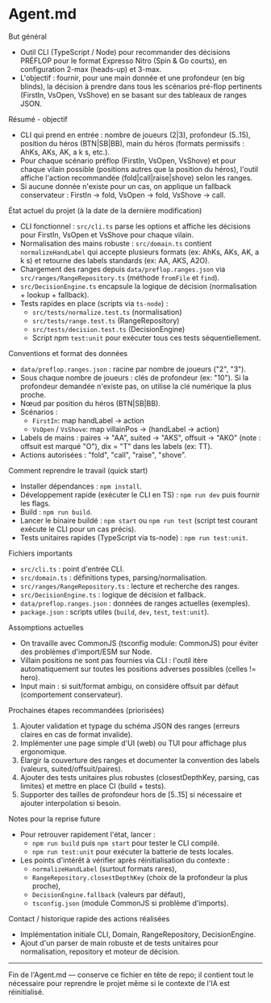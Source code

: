 # Agent.md

But général
- Outil CLI (TypeScript / Node) pour recommander des décisions PRÉFLOP pour le format Expresso Nitro (Spin & Go courts), en configuration 2-max (heads-up) et 3-max.
- L'objectif : fournir, pour une main donnée et une profondeur (en big blinds), la décision à prendre dans tous les scénarios pré-flop pertinents (FirstIn, VsOpen, VsShove) en se basant sur des tableaux de ranges JSON.

Résumé - objectif
- CLI qui prend en entrée : nombre de joueurs (2|3), profondeur (5..15), position du héros (BTN|SB|BB), main du héros (formats permissifs : AhKs, AKs, AK, a k s, etc.).
- Pour chaque scénario préflop (FirstIn, VsOpen, VsShove) et pour chaque vilain possible (positions autres que la position du héros), l'outil affiche l'action recommandée (fold|call|raise|shove) selon les ranges.
- Si aucune donnée n'existe pour un cas, on applique un fallback conservateur : FirstIn -> fold, VsOpen -> fold, VsShove -> call.

État actuel du projet (à la date de la dernière modification)
- CLI fonctionnel : `src/cli.ts` parse les options et affiche les décisions pour FirstIn, VsOpen et VsShove pour chaque vilain.
- Normalisation des mains robuste : `src/domain.ts` contient `normalizeHandLabel` qui accepte plusieurs formats (ex: AhKs, AKs, AK, a k s) et retourne des labels standards (ex: AA, AKS, A2O).
- Chargement des ranges depuis `data/preflop.ranges.json` via `src/ranges/RangeRepository.ts` (méthode `fromFile` et `find`).
- `src/DecisionEngine.ts` encapsule la logique de décision (normalisation + lookup + fallback).
- Tests rapides en place (scripts via `ts-node`) :
  - `src/tests/normalize.test.ts` (normalisation)
  - `src/tests/range.test.ts` (RangeRepository)
  - `src/tests/decision.test.ts` (DecisionEngine)
  - Script npm `test:unit` pour exécuter tous ces tests séquentiellement.

Conventions et format des données
- `data/preflop.ranges.json` : racine par nombre de joueurs ("2", "3").
- Sous chaque nombre de joueurs : clés de profondeur (ex: "10"). Si la profondeur demandée n'existe pas, on utilise la clé numérique la plus proche.
- Nœud par position du héros (BTN|SB|BB).
- Scénarios :
  - `FirstIn`: map handLabel -> action
  - `VsOpen` / `VsShove`: map villainPos -> (handLabel -> action)
- Labels de mains : paires -> "AA", suited -> "AKS", offsuit -> "AKO" (note : offsuit est marqué "O"), dix = "T" dans les labels (ex: TT).
- Actions autorisées : "fold", "call", "raise", "shove".

Comment reprendre le travail (quick start)
- Installer dépendances : `npm install`.
- Développement rapide (exécuter le CLI en TS) : `npm run dev` puis fournir les flags.
- Build : `npm run build`.
- Lancer le binaire buildé : `npm start` ou `npm run test` (script test courant exécute le CLI pour un cas précis).
- Tests unitaires rapides (TypeScript via ts-node) : `npm run test:unit`.

Fichiers importants
- `src/cli.ts` : point d'entrée CLI.
- `src/domain.ts` : définitions types, parsing/normalisation.
- `src/ranges/RangeRepository.ts` : lecture et recherche des ranges.
- `src/DecisionEngine.ts` : logique de décision et fallback.
- `data/preflop.ranges.json` : données de ranges actuelles (exemples).
- `package.json` : scripts utiles (`build`, `dev`, `test`, `test:unit`).

Assomptions actuelles
- On travaille avec CommonJS (tsconfig module: CommonJS) pour éviter des problèmes d'import/ESM sur Node.
- Villain positions ne sont pas fournies via CLI : l'outil itère automatiquement sur toutes les positions adverses possibles (celles != hero).
- Input main : si suit/format ambigu, on considère offsuit par défaut (comportement conservateur).

Prochaines étapes recommandées (priorisées)
1. Ajouter validation et typage du schéma JSON des ranges (erreurs claires en cas de format invalide).
2. Implémenter une page simple d'UI (web) ou TUI pour affichage plus ergonomique.
3. Élargir la couverture des ranges et documenter la convention des labels (valeurs, suited/offsuit/paires).
4. Ajouter des tests unitaires plus robustes (closestDepthKey, parsing, cas limites) et mettre en place CI (build + tests).
5. Supporter des tailles de profondeur hors de [5..15] si nécessaire et ajouter interpolation si besoin.

Notes pour la reprise future
- Pour retrouver rapidement l'état, lancer :
  - `npm run build` puis `npm start` pour tester le CLI compilé.
  - `npm run test:unit` pour exécuter la batterie de tests locales.
- Les points d'intérêt à vérifier après réinitialisation du contexte :
  - `normalizeHandLabel` (surtout formats rares),
  - `RangeRepository.closestDepthKey` (choix de la profondeur la plus proche),
  - `DecisionEngine.fallback` (valeurs par défaut),
  - `tsconfig.json` (module CommonJS si problème d'imports).

Contact / historique rapide des actions réalisées
- Implémentation initiale CLI, Domain, RangeRepository, DecisionEngine.
- Ajout d'un parser de main robuste et de tests unitaires pour normalisation, repository et moteur de décision.

---

Fin de l'Agent.md — conserve ce fichier en tête de repo; il contient tout le nécessaire pour reprendre le projet même si le contexte de l'IA est réinitialisé.
